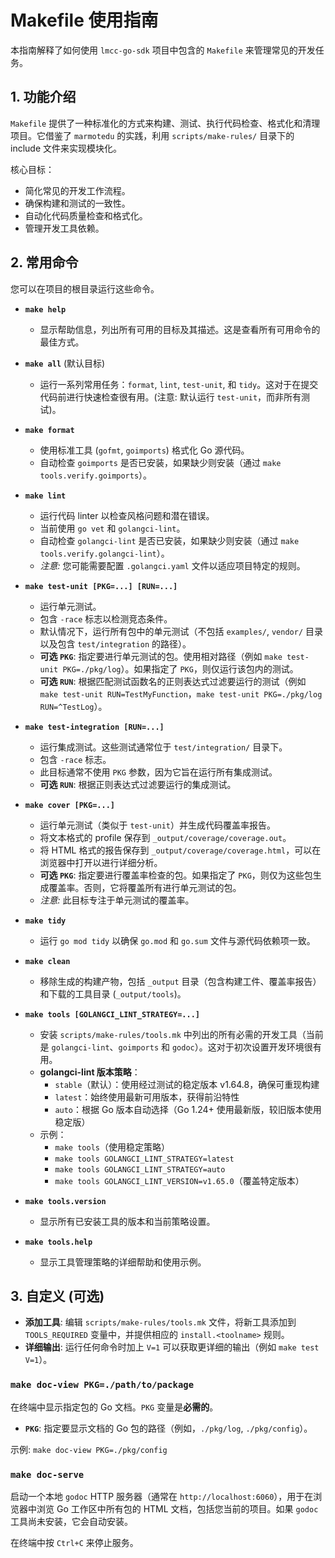 # Makefile 使用指南

本指南解释了如何使用 `lmcc-go-sdk` 项目中包含的 `Makefile` 来管理常见的开发任务。

## 1. 功能介绍

`Makefile` 提供了一种标准化的方式来构建、测试、执行代码检查、格式化和清理项目。它借鉴了 `marmotedu` 的实践，利用 `scripts/make-rules/` 目录下的 include 文件来实现模块化。

核心目标：
- 简化常见的开发工作流程。
- 确保构建和测试的一致性。
- 自动化代码质量检查和格式化。
- 管理开发工具依赖。

## 2. 常用命令

您可以在项目的根目录运行这些命令。

-   **`make help`**
    -   显示帮助信息，列出所有可用的目标及其描述。这是查看所有可用命令的最佳方式。

-   **`make all`** (默认目标)
    -   运行一系列常用任务：`format`, `lint`, `test-unit`, 和 `tidy`。这对于在提交代码前进行快速检查很有用。(注意: 默认运行 `test-unit`，而非所有测试)。

-   **`make format`**
    -   使用标准工具 (`gofmt`, `goimports`) 格式化 Go 源代码。
    -   自动检查 `goimports` 是否已安装，如果缺少则安装（通过 `make tools.verify.goimports`）。

-   **`make lint`**
    -   运行代码 linter 以检查风格问题和潜在错误。
    -   当前使用 `go vet` 和 `golangci-lint`。
    -   自动检查 `golangci-lint` 是否已安装，如果缺少则安装（通过 `make tools.verify.golangci-lint`）。
    -   *注意:* 您可能需要配置 `.golangci.yaml` 文件以适应项目特定的规则。

-   **`make test-unit [PKG=...] [RUN=...]`**
    -   运行单元测试。
    -   包含 `-race` 标志以检测竞态条件。
    -   默认情况下，运行所有包中的单元测试（不包括 `examples/`, `vendor/` 目录以及包含 `test/integration` 的路径）。
    -   **可选 `PKG`**: 指定要进行单元测试的包。使用相对路径（例如 `make test-unit PKG=./pkg/log`）。如果指定了 `PKG`，则仅运行该包内的测试。
    -   **可选 `RUN`**: 根据匹配测试函数名的正则表达式过滤要运行的测试（例如 `make test-unit RUN=TestMyFunction`，`make test-unit PKG=./pkg/log RUN=^TestLog`）。

-   **`make test-integration [RUN=...]`**
    -   运行集成测试。这些测试通常位于 `test/integration/` 目录下。
    -   包含 `-race` 标志。
    -   此目标通常不使用 `PKG` 参数，因为它旨在运行所有集成测试。
    -   **可选 `RUN`**: 根据正则表达式过滤要运行的集成测试。

-   **`make cover [PKG=...]`**
    -   运行单元测试（类似于 `test-unit`）并生成代码覆盖率报告。
    -   将文本格式的 profile 保存到 `_output/coverage/coverage.out`。
    -   将 HTML 格式的报告保存到 `_output/coverage/coverage.html`，可以在浏览器中打开以进行详细分析。
    -   **可选 `PKG`**: 指定要进行覆盖率检查的包。如果指定了 `PKG`，则仅为这些包生成覆盖率。否则，它将覆盖所有进行单元测试的包。
    -   *注意:* 此目标专注于单元测试的覆盖率。

-   **`make tidy`**
    -   运行 `go mod tidy` 以确保 `go.mod` 和 `go.sum` 文件与源代码依赖项一致。

-   **`make clean`**
    -   移除生成的构建产物，包括 `_output` 目录（包含构建工件、覆盖率报告）和下载的工具目录 (`_output/tools`)。

-   **`make tools [GOLANGCI_LINT_STRATEGY=...]`**
    -   安装 `scripts/make-rules/tools.mk` 中列出的所有必需的开发工具（当前是 `golangci-lint`、`goimports` 和 `godoc`）。这对于初次设置开发环境很有用。
    -   **golangci-lint 版本策略**：
        - `stable`（默认）：使用经过测试的稳定版本 v1.64.8，确保可重现构建
        - `latest`：始终使用最新可用版本，获得前沿特性
        - `auto`：根据 Go 版本自动选择（Go 1.24+ 使用最新版，较旧版本使用稳定版）
    -   示例：
        - `make tools`（使用稳定策略）
        - `make tools GOLANGCI_LINT_STRATEGY=latest`
        - `make tools GOLANGCI_LINT_STRATEGY=auto`
        - `make tools GOLANGCI_LINT_VERSION=v1.65.0`（覆盖特定版本）

-   **`make tools.version`**
    -   显示所有已安装工具的版本和当前策略设置。

-   **`make tools.help`**
    -   显示工具管理策略的详细帮助和使用示例。

## 3. 自定义 (可选)

-   **添加工具**: 编辑 `scripts/make-rules/tools.mk` 文件，将新工具添加到 `TOOLS_REQUIRED` 变量中，并提供相应的 `install.<toolname>` 规则。
-   **详细输出**: 运行任何命令时加上 `V=1` 可以获取更详细的输出（例如 `make test V=1`）。 

### `make doc-view PKG=./path/to/package`

在终端中显示指定包的 Go 文档。`PKG` 变量是**必需的**。

*   **`PKG`**: 指定要显示文档的 Go 包的路径（例如，`./pkg/log`, `./pkg/config`）。

示例: `make doc-view PKG=./pkg/config`

### `make doc-serve`

启动一个本地 `godoc` HTTP 服务器（通常在 `http://localhost:6060`），用于在浏览器中浏览 Go 工作区中所有包的 HTML 文档，包括您当前的项目。如果 `godoc` 工具尚未安装，它会自动安装。

在终端中按 `Ctrl+C` 来停止服务。 